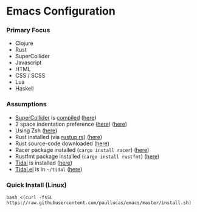 # Emacs Configuration
### Primary Focus
- Clojure
- Rust
- SuperCollider
- Javascript
- HTML
- CSS / SCSS
- Lua
- Haskell

### Assumptions
- <a href="https://github.com/supercollider/supercollider/">SuperCollider</a> is <a href="http://paullucas.github.io/2016/Supercollider-on-Ubuntu-16.04.html">compiled</a>  (<a href="https://github.com/paullucas/emacs/blob/master/init.el#L126">here</a>)
- 2 space indentation preference (<a href="https://github.com/paullucas/emacs/blob/master/init.el#L182">here</a>) (<a href="https://github.com/paullucas/emacs/blob/master/init.el#L189">here</a>)
- Using Zsh (<a href="https://github.com/paullucas/emacs/blob/master/init.el#L111">here</a>)
- Rust installed (via <a href="https://www.rustup.rs/">rustup.rs</a>) (<a href="https://github.com/paullucas/emacs/blob/master/init.el#L256">here</a>)
- Rust source-code downloaded (<a href="https://github.com/paullucas/emacs/blob/master/init.el#L257">here</a>)
- Racer package installed (```cargo install racer```) (<a href="https://github.com/paullucas/emacs/blob/master/init.el#L256">here</a>)
- Rustfmt package installed (```cargo install rustfmt```) (<a href="https://github.com/paullucas/emacs/blob/master/init.el#L265">here</a>)
- <a href="http://tidalcycles.org/">Tidal</a> is installed (<a href="https://github.com/paullucas/emacs/blob/master/init.el#L130">here</a>)
- <a href="https://github.com/tidalcycles/Tidal/blob/master/tidal.el">Tidal.el</a> is in ```~/tidal``` (<a href="https://github.com/paullucas/emacs/blob/master/init.el#L131">here</a>)

### Quick Install (Linux)
```bash <(curl -fsSL https://raw.githubusercontent.com/paullucas/emacs/master/install.sh)```
